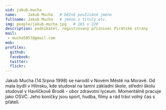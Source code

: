 ```yaml
---
uid: jakub.mucha
name:     Jakub Mucha 	# běžně používáné jméno
fullname: Jakub Mucha	# jméno s tituly etc.
img: people/jakub-mucha.jpg   # 165 x 220
description: podnikatel, registrovaný příznivec Pirátské strany           	# kratký popis, max 160 znaků
mail:
 - mucha5057@gmail.com
mob:			  
profiles:
  github:                 
  facebook: 		  
  twitter: 		  
  flickr:     		  
---
```


Jakub Mucha (14.Srpna 1998) se narodil v Novém Městě na Moravě. 
Od mala bydlí v Hlinsku, kde studoval na tamní základní škole, 
střední školu studoval v Havlíčkově Brodě - obor zdravotní lyceum. 
Momentálně pracuje jako OSVČ. Jeho koníčky jsou sport, hudba, 
filmy a rád tráví volný čas s přáteli. 

